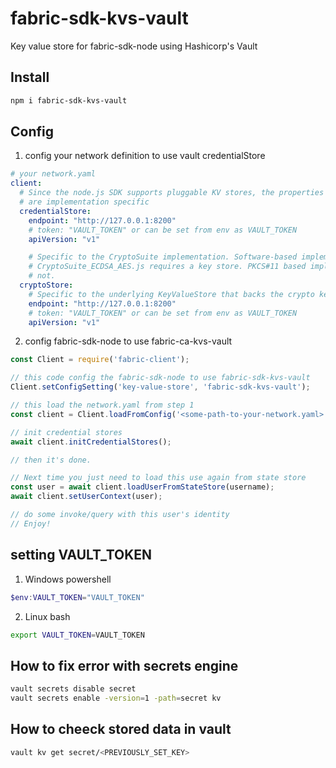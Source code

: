 # fabric-sdk-kvs-vault

Key value store for fabric-sdk-node using Hashicorp's Vault

## Install

```bash
npm i fabric-sdk-kvs-vault
```

## Config

1. config your network definition to use vault credentialStore

```yaml
# your network.yaml
client:
  # Since the node.js SDK supports pluggable KV stores, the properties under "credentialStore"
  # are implementation specific
  credentialStore:
    endpoint: "http://127.0.0.1:8200"
    # token: "VAULT_TOKEN" or can be set from env as VAULT_TOKEN
    apiVersion: "v1"

    # Specific to the CryptoSuite implementation. Software-based implementations like
    # CryptoSuite_ECDSA_AES.js requires a key store. PKCS#11 based implementations does
    # not.
  cryptoStore:
    # Specific to the underlying KeyValueStore that backs the crypto key store.
    endpoint: "http://127.0.0.1:8200"
    # token: "VAULT_TOKEN" or can be set from env as VAULT_TOKEN
    apiVersion: "v1"
```

2. config fabric-sdk-node to use fabric-ca-kvs-vault 

```javascript
const Client = require('fabric-client');

// this code config the fabric-sdk-node to use fabric-sdk-kvs-vault
Client.setConfigSetting('key-value-store', 'fabric-sdk-kvs-vault');

// this load the network.yaml from step 1
const client = Client.loadFromConfig('<some-path-to-your-network.yaml>');

// init credential stores
await client.initCredentialStores();

// then it's done.

// Next time you just need to load this use again from state store
const user = await client.loadUserFromStateStore(username);
await client.setUserContext(user);

// do some invoke/query with this user's identity
// Enjoy!
```

## setting VAULT_TOKEN

1. Windows powershell

```powershell
$env:VAULT_TOKEN="VAULT_TOKEN"
```

2. Linux bash

```bash
export VAULT_TOKEN=VAULT_TOKEN
```

## How to fix error with secrets engine

```bash
vault secrets disable secret
vault secrets enable -version=1 -path=secret kv
```

## How to cheeck stored data in vault

```bash
vault kv get secret/<PREVIOUSLY_SET_KEY>
```